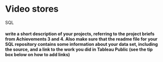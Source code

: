 # Video stores 
SQL
 #### write a short description of your projects, referring to the project briefs from Achievements 3 and 4. Also make sure that the readme file for your SQL repository contains some information about your data set, including the source, and a link to the work you did in Tableau Public (see the tip box below on how to add links)
